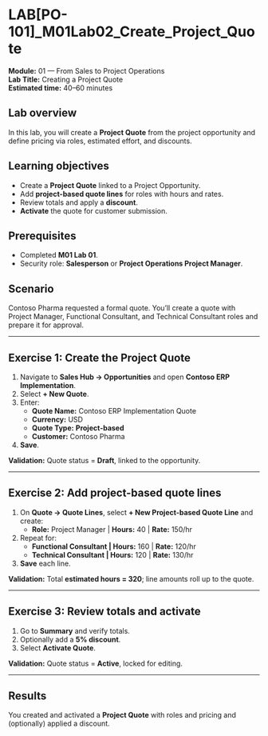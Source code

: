 # LAB[PO-101]_M01Lab02_Create_Project_Quote

**Module:** 01 — From Sales to Project Operations  
**Lab Title:** Creating a Project Quote  
**Estimated time:** 40–60 minutes  

## Lab overview
In this lab, you will create a **Project Quote** from the project opportunity and define pricing via roles, estimated effort, and discounts.

## Learning objectives
- Create a **Project Quote** linked to a Project Opportunity.
- Add **project-based quote lines** for roles with hours and rates.
- Review totals and apply a **discount**.
- **Activate** the quote for customer submission.

## Prerequisites
- Completed **M01 Lab 01**.
- Security role: **Salesperson** or **Project Operations Project Manager**.

## Scenario
Contoso Pharma requested a formal quote. You’ll create a quote with Project Manager, Functional Consultant, and Technical Consultant roles and prepare it for approval.

---

## Exercise 1: Create the Project Quote
1. Navigate to **Sales Hub → Opportunities** and open **Contoso ERP Implementation**.  
2. Select **+ New Quote**.  
3. Enter:  
   - **Quote Name:** Contoso ERP Implementation Quote  
   - **Currency:** USD  
   - **Quote Type:** **Project-based**  
   - **Customer:** Contoso Pharma  
4. **Save**.

**Validation:** Quote status = **Draft**, linked to the opportunity.

---

## Exercise 2: Add project-based quote lines
1. On **Quote → Quote Lines**, select **+ New Project-based Quote Line** and create:  
   - **Role:** Project Manager | **Hours:** 40 | **Rate:** 150/hr  
2. Repeat for:  
   - **Functional Consultant | Hours:** 160 | **Rate:** 120/hr  
   - **Technical Consultant | Hours:** 120 | **Rate:** 130/hr  
3. **Save** each line.

**Validation:** Total **estimated hours = 320**; line amounts roll up to the quote.

---

## Exercise 3: Review totals and activate
1. Go to **Summary** and verify totals.  
2. Optionally add a **5% discount**.  
3. Select **Activate Quote**.  

**Validation:** Quote status = **Active**, locked for editing.

---

## Results
You created and activated a **Project Quote** with roles and pricing and (optionally) applied a discount.
